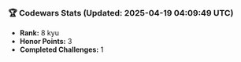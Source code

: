 ### 🏆 Codewars Stats (Updated: 2025-04-19 04:09:49 UTC)

- **Rank:** 8 kyu
- **Honor Points:** 3
- **Completed Challenges:** 1
